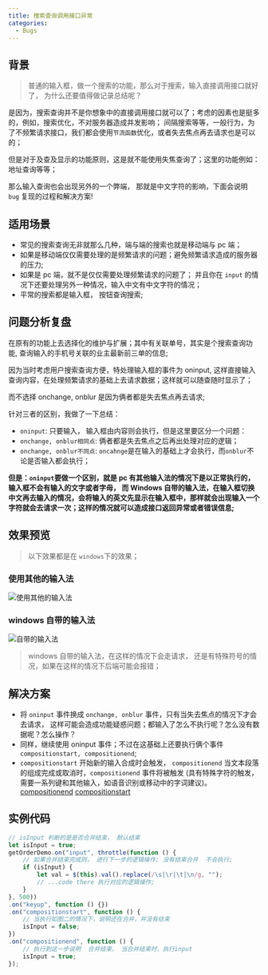 ```yaml
---
title: 搜索查询调用接口异常
categories:
  - Bugs
---
```




## 背景

> 普通的输入框，做一个搜索的功能，那么对于搜索，输入直接调用接口就好了， 为什么还要值得做记录总结呢？

是因为，搜索查询并不是你想象中的直接调用接口就可以了；考虑的因素也是挺多的，例如，搜索优化，不对服务器造成并发影响；
间隔搜索等等，一般行为，为了不频繁请求接口，我们都会使用`节流函数`优化，或者失去焦点再去请求也是可以的；

但是对于及查及显示的功能原则，这是就不能使用失焦查询了；这里的功能例如： 地址查询等等；

那么输入查询也会出现另外的一个弊端， 那就是中文字符的影响，下面会说明 `bug` 复现的过程和解决方案!


## 适用场景

- 常见的搜索查询无非就那么几种，端与端的搜索也就是移动端与 pc 端；
- 如果是移动端仅仅需要处理的是频繁请求的问题；避免频繁请求造成的服务器的压力;
- 如果是 pc 端，就不是仅仅需要处理频繁请求的问题了； 并且你在 `input` 的情况下还要处理另外一种情况，输入中文有中文字符的情况；
- 平常的搜索都是输入框， 按钮查询搜索;

## 问题分析复盘

在原有的功能上去选择化的维护与扩展；其中有关联单号，其实是个搜索查询功能, 查询输入的手机号关联的业主最新前三单的信息;

因为当时考虑用户搜索查询方便，特处理输入框的事件为 oninput, 这样直接输入查询内容，在处理频繁请求的基础上去请求数据；这样就可以随查随时显示了；

而不选择 onchange, onblur 是因为俩者都是失去焦点再去请求;

针对三者的区别，我做了一下总结：

- `oninput`: 只要输入， 输入框由内容则会执行，但是这里要区分一个问题：
- `onchange, onblur相同点`: 俩者都是失去焦点之后再出处理对应的逻辑；
- `onchange, onblur不同点`: `oncahnge`是在输入的基础上才会执行，而`onblur`不论是否输入都会执行；

**但是：`oninput`要做一个区别，就是 pc 有其他输入法的情况下是以正常执行的，输入框不会有输入的文字或者字母， 而 Windows 自带的输入法，在输入框切换中文再去输入的情况，会将输入的英文先显示在输入框中，那样就会出现输入一个字符就会去请求一次；这样的情况就可以造成接口返回异常或者错误信息;**

## 效果预览

> 以下效果都是在 `windows`下的效果；

### 使用其他的输入法

![使用其他的输入法](http://qiniu.wangxiaoze.wang/hexo-blog/search_1.png)

### windows 自带的输入法

![自带的输入法](http://qiniu.wangxiaoze.wang/hexo-blog/search_2.png)

> windows 自带的输入法，在这样的情况下会走请求， 还是有特殊符号的情况，如果在这样的情况下后端可能会报错；

## 解决方案

- 将 `oninput` 事件换成 `onchange, onblur` 事件，只有当失去焦点的情况下才会去请求， 这样可能会造成功能疑惑问题；都输入了怎么不执行呢？怎么没有数据呢？怎么操作？
- 同样，继续使用 oninput 事件；不过在这基础上还要执行俩个事件 `compositionstart, compositionend`;
- `compositionstart` 开始新的输入合成时会触发， `compositionend` 当文本段落的组成完成或取消时，`compositionend` 事件将被触发 (具有特殊字符的触发，需要一系列键和其他输入，如语音识别或移动中的字词建议)。[compositionend](https://developer.mozilla.org/zh-CN/docs/Web/API/Element/compositionend_event) [compositionstart](https://developer.mozilla.org/zh-CN/docs/Web/API/Element/compositionstart_event)

## 实例代码

```js
// isInput 判断的是是否合并结束， 默认结束
let isInput = true;
getOrderDemo.on("input", throttle(function () {
    // 如果合并结束完成则， 进行下一步的逻辑操作; 没有结束合并  不会执行;
    if (isInput) {
        let val = $(this).val().replace(/\s|\r|\t|\n/g, "");
        // ...code there 执行对应的逻辑操作;
    }
}, 500))
.on("keyup", function () {})
.on("compositionstart", function () {
    // 当执行如图二的情况下，说明还在合并，并没有结束
    isInput = false;
})
.on("compositionend", function () {
    // 执行到这一步说明  合并结束， 当合并结束时，执行input
    isInput = true;
});
```
